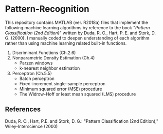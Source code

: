 # Pattern-Recognition

This repository contains MATLAB (ver. R2018a) files that implement the following machine learning algorithms 
by reference to the book "*Pattern Classification (2nd Edition)*" written by Duda, R. O., Hart, P. E. and Stork, D. G. (2000).
I manually coded to deepen understanding of each algorithm rather than using machine learning related built-in functions.

1. Discriminant Functions (Ch.2.6)
1. Nonparametric Density Estimation (Ch.4)
    - Parzen windows
    - k-nearest neighbor estimation
1. Perceptron (Ch.5.5)
    - Batch perceptron
    - Fixed-increment single-sample perceptron
    - Minimum squared error (MSE) procedure
    - The Widrow-Hoff or least mean squared (LMS) procedure

## References

Duda, R. O., Hart, P.E. and Stork, D. G.: "Pattern Classification (2nd Edition)," Wiley-Interscience (2000)
